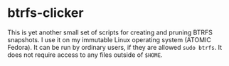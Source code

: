 # btrfs-clicker

This is yet another small set of scripts for creating and pruning BTRFS snapshots. I use it on my immutable Linux operating system (ATOMIC Fedora). It can be run by ordinary users, if they are allowed `sudo btrfs`. It does not require access to any files outside of `$HOME`.

